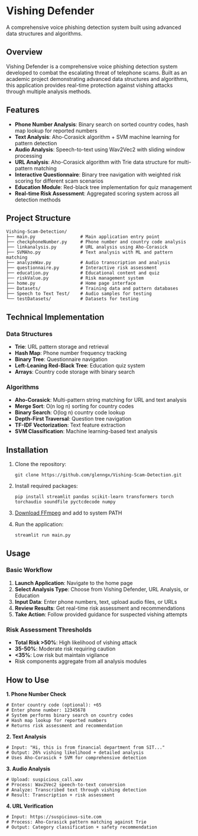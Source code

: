 # Vishing Defender
A comprehensive voice phishing detection system built using advanced data structures and algorithms.

## Overview
Vishing Defender is a comprehensive voice phishing detection system developed to combat the escalating threat of telephone scams. Built as an academic project demonstrating advanced data structures and algorithms, this application provides real-time protection against vishing attacks through multiple analysis methods.

## Features
- **Phone Number Analysis**: Binary search on sorted country codes, hash map lookup for reported numbers
- **Text Analysis**: Aho-Corasick algorithm + SVM machine learning for pattern detection
- **Audio Analysis**: Speech-to-text using Wav2Vec2 with sliding window processing
- **URL Analysis**: Aho-Corasick algorithm with Trie data structure for multi-pattern matching
- **Interactive Questionnaire**: Binary tree navigation with weighted risk scoring for different scam scenarios
- **Education Module**: Red-black tree implementation for quiz management
- **Real-time Risk Assessment**: Aggregated scoring system across all detection methods

## Project Structure
```
Vishing-Scam-Detection/
├── main.py                 # Main application entry point
├── checkphoneNumber.py     # Phone number and country code analysis
├── linkanalysis.py         # URL analysis using Aho-Corasick
├── SVMAho.py               # Text analysis with ML and pattern matching
├── analyzeWav.py           # Audio transcription and analysis
├── questionnaire.py        # Interactive risk assessment
├── education.py            # Educational content and quiz
├── riskValue.py            # Risk management system
├── home.py                 # Home page interface
├── Datasets/               # Training data and pattern databases
├── Speech to Text Test/    # Audio samples for testing
└── testDatasets/           # Datasets for testing
```

## Technical Implementation
### Data Structures
- **Trie**: URL pattern storage and retrieval
- **Hash Map**: Phone number frequency tracking
- **Binary Tree**: Questionnaire navigation
- **Left-Leaning Red-Black Tree**: Education quiz system
- **Arrays**: Country code storage with binary search

### Algorithms
- **Aho-Corasick**: Multi-pattern string matching for URL and text analysis
- **Merge Sort**: O(n log n) sorting for country codes
- **Binary Search**: O(log n) country code lookup
- **Depth-First Traversal**: Question tree navigation
- **TF-IDF Vectorization**: Text feature extraction
- **SVM Classification**: Machine learning-based text analysis

## Installation
1. Clone the repository:
   ```
   git clone https://github.com/glenngx/Vishing-Scam-Detection.git
   ```
2. Install required packages:
   ```
   pip install streamlit pandas scikit-learn transformers torch torchaudio soundfile pyctcdecode numpy
   ```
3. [Download FFmpeg](https://ffmpeg.org/download.html) and add to system PATH 

4. Run the application:
   ```
   streamlit run main.py
   ```
## Usage
### Basic Workflow
1. **Launch Application**: Navigate to the home page
2. **Select Analysis Type**: Choose from Vishing Defender, URL Analysis, or Education
3. **Input Data**: Enter phone numbers, text, upload audio files, or URLs
4. **Review Results**: Get real-time risk assessment and recommendations
5. **Take Action**: Follow provided guidance for suspected vishing attempts
### Risk Assessment Thresholds
- **Total Risk >50%**: High likelihood of vishing attack
- **35-50%**: Moderate risk requiring caution
- **<35%**: Low risk but maintain vigilance
- Risk components aggregate from all analysis modules

## How to Use 
**1. Phone Number Check**
```
# Enter country code (optional): +65
# Enter phone number: 12345678
# System performs binary search on country codes
# Hash map lookup for reported numbers
# Returns risk assessment and recommendation
```
**2. Text Analysis**
```
# Input: "Hi, this is from financial department from SIT..."
# Output: 26% vishing likelihood + detailed analysis
# Uses Aho-Corasick + SVM for comprehensive detection
```
**3. Audio Analysis**
```
# Upload: suspicious_call.wav
# Process: Wav2Vec2 speech-to-text conversion
# Analyze: Transcribed text through vishing detection
# Result: Transcription + risk assessment
```
**4. URL Verification**
```
# Input: https://suspicious-site.com
# Process: Aho-Corasick pattern matching against Trie
# Output: Category classification + safety recommendation
```
